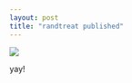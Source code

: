 ```yaml
---
layout: post
title: "randtreat published"
---
```


![](https://media.giphy.com/media/glvyCVWYJ21fq/giphy.gif)

yay!
